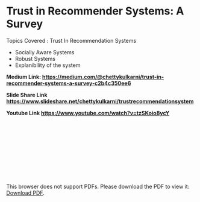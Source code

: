 # **Trust in Recommender Systems: A Survey**

Topics Covered :
Trust In Recommendation Systems
* Socially Aware Systems
* Robust Systems
* Explanibility of the system

**Medium Link: https://medium.com/@chettykulkarni/trust-in-recommender-systems-a-survey-c2b4c350ee6**

**Slide Share Link https://www.slideshare.net/chettykulkarni/trustrecommendationsystem**

**Youtube Link https://www.youtube.com/watch?v=tzSKoio8ycY**



<object data="https://github.com/chettkulkarni/deep_learning/blob/master/Short%20Story/Trust_Chetan_Presentation_in_pdf.pdf" type="application/pdf" width="700px" height="700px">
    <embed src="https://github.com/chettkulkarni/deep_learning/blob/master/Short%20Story/Trust_Chetan_Presentation_in_pdf.pdf">
        <p>This browser does not support PDFs. Please download the PDF to view it: <a href="https://github.com/chettkulkarni/deep_learning/blob/master/Short%20Story/Trust_Chetan_Presentation_in_pdf.pdf">Download PDF</a>.</p>
    </embed>
</object>
